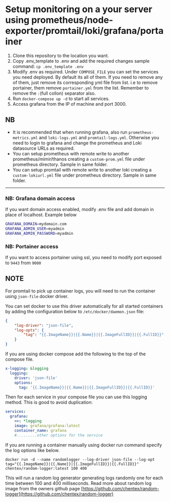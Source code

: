 # Setup monitoring on a your server using prometheus/node-exporter/promtail/loki/grafana/portainer

1. Clone this repository to the location you want.
2. Copy .env_template to .env and add the required changes sample command: `cp .env_template .env`
3. Modify .env as required. Under `COMPOSE_FILE` you can set the services you need deployed. By default its all of them. If you need to remove any of them, just remove its corresponding yml file from list. i.e to remove portainer, them remove `portainer.yml` from the list. Remember to remove the `:`(full collon) separator also.
4. Run `docker-compose up -d` to start all services. 
5. Access grafana from the IP of machine and port 3000.

## NB
- It is recommended that when running grafana, also run `prometheus-metrics.yml` and `loki-logs.yml` and `promtail-logs.yml`. Otherwise you need to login to grafana and change the prometheus and Loki datasource URLs as required.
- You can setup prometheus with remote write to another prometheus/mimir/thanos creating a `custom-prom.yml` file under prometheus directory. Sample in same folder.
- You can setup promtail with remote write to another loki creating a `custom-lokiurl.yml` file under prometheus directory. Sample in same folder.

---

### NB: Grafana domain access
If you want domain access enabled, modify .env file and add domain in place of localhost. Example below

```bash
GRAFANA_DOMAIN=mydomain.com
GRAFANA_ADMIN_USER=myadmin
GRAFANA_ADMIN_PASSWORD=myadmin
```

### NB: Portainer access
If you want to access portainer using ssl, you need to modify port exposed to `9443` from `9000`


## NOTE

For promtail to pick up container logs, you will need to run the container using `json-file` docker driver.

You can set docker to use this driver automatically for all started containers by adding the configuration below to `/etc/docker/daemon.json` file:

```json
{
    "log-driver": "json-file",
    "log-opts": {
        "tag": "{{.ImageName}}|{{.Name}}|{{.ImageFullID}}|{{.FullID}}"
    }
}
```

If you are using docker compose add the following to the top of the compose file.

````yaml
x-logging: &logging
  logging:
    driver: 'json-file'
    options: 
      tag: '{{.ImageName}}|{{.Name}}|{{.ImageFullID}}|{{.FullID}}'

````

Then for each service in your compose file you can use this logging method. This is good to avoid duplication:

```yaml
services:
  grafana:
    <<: *logging
    image: grafana/grafana:latest
    container_name: grafana
    #.........other options for the service
```

If you are running a container manually using docker run command specify the log options like below. 

`docker run -d --name randomlogger --log-driver json-file --log-opt tag="{{.ImageName}}|{{.Name}}|{{.ImageFullID}}|{{.FullID}}" chentex/random-logger:latest 100 400`

This will run a random log generator generating logs randomly one for each time between 100 and 400 milliseconds. Read more about random log image from the owners github page
[https://github.com/chentex/random-logger](https://github.com/chentex/random-logger)
